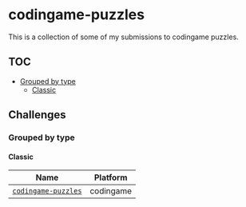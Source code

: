 # codingame-puzzles
This is a collection of some of my submissions to codingame puzzles.

## TOC
 - [Grouped by type](#grouped-by-type)
   - [Classic](#classic)

## Challenges

### Grouped by type

#### Classic

| Name | Platform |
| ---- | -------- |
| [`codingame-puzzles`](./puzzles/graffiti-on-the-fence) | codingame |